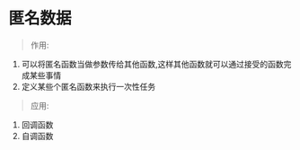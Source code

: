 # 匿名数据
>作用:

   1. 可以将匿名函数当做参数传给其他函数,这样其他函数就可以通过接受的函数完成某些事情
   1. 定义某些个匿名函数来执行一次性任务
>应用:
   1. 回调函数
   1. 自调函数